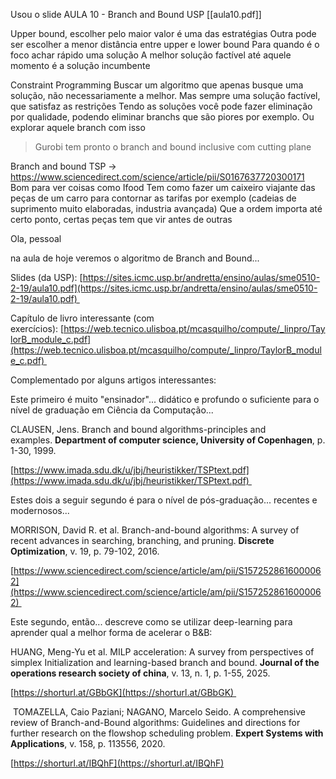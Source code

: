 Usou o slide AULA 10 - Branch and Bound USP  [[aula10.pdf]]

Upper bound, escolher pelo maior valor é uma das estratégias
Outra pode ser escolher a menor distância entre upper e lower bound
	Para quando é o foco achar rápido uma solução
A melhor solução factível até aquele momento é a solução incumbente

Constraint Programming
Buscar um algoritmo que apenas busque uma solução, não necessariamente a melhor.
	Mas sempre uma solução factível, que satisfaz as restrições
	Tendo as soluções você pode fazer eliminação por qualidade, podendo eliminar branchs que são piores por exemplo. Ou explorar aquele branch com isso


> Gurobi tem pronto o branch and bound inclusive com cutting plane

Branch and bound TSP -> https://www.sciencedirect.com/science/article/pii/S0167637720300171 
	Bom para ver coisas como Ifood
Tem como fazer um caixeiro viajante das peças de um carro para contornar as tarifas por exemplo (cadeias de suprimento muito elaboradas, industria avançada)
	Que a ordem importa até certo ponto, certas peças tem que vir antes de outras

Ola, pessoal

na aula de hoje veremos o algoritmo de Branch and Bound...

Slides (da USP): [https://sites.icmc.usp.br/andretta/ensino/aulas/sme0510-2-19/aula10.pdf](https://sites.icmc.usp.br/andretta/ensino/aulas/sme0510-2-19/aula10.pdf) 

Capítulo de livro interessante (com exercícios): [https://web.tecnico.ulisboa.pt/mcasquilho/compute/_linpro/TaylorB_module_c.pdf](https://web.tecnico.ulisboa.pt/mcasquilho/compute/_linpro/TaylorB_module_c.pdf) 

Complementado por alguns artigos interessantes: 

Este primeiro é muito "ensinador"... didático e profundo o suficiente para o nível de graduação em Ciência da Computação...

CLAUSEN, Jens. Branch and bound algorithms-principles and examples. **Department of computer science, University of Copenhagen**, p. 1-30, 1999.

[https://www.imada.sdu.dk/u/jbj/heuristikker/TSPtext.pdf](https://www.imada.sdu.dk/u/jbj/heuristikker/TSPtext.pdf) 

Estes dois a seguir segundo é para o nível de pós-graduação... recentes e modernosos...

MORRISON, David R. et al. Branch-and-bound algorithms: A survey of recent advances in searching, branching, and pruning. **Discrete Optimization**, v. 19, p. 79-102, 2016.

[https://www.sciencedirect.com/science/article/am/pii/S1572528616000062](https://www.sciencedirect.com/science/article/am/pii/S1572528616000062) 

Este segundo, então... descreve como se utilizar deep-learning para aprender qual a melhor forma de acelerar o B&B:

HUANG, Meng-Yu et al. MILP acceleration: A survey from perspectives of simplex Initialization and learning-based branch and bound. **Journal of the operations research society of china**, v. 13, n. 1, p. 1-55, 2025.

[https://shorturl.at/GBbGK](https://shorturl.at/GBbGK) 

 TOMAZELLA, Caio Paziani; NAGANO, Marcelo Seido. A comprehensive review of Branch-and-Bound algorithms: Guidelines and directions for further research on the flowshop scheduling problem. **Expert Systems with Applications**, v. 158, p. 113556, 2020. 

[https://shorturl.at/IBQhF](https://shorturl.at/IBQhF)


